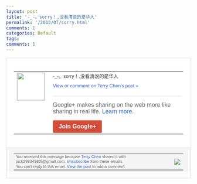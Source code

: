 ```yaml
---
layout: post
title: '-_-。sorry！,没看清说的是华人'
permalink: '/2012/07/sorry.html'
comments: 1
categories: Default
tags: 
comments: 1
---
```

<div style="border:solid 1px #dfdfdf;color:#686868;font:13px Arial"><div style="background-color:#fff;padding:20px;"><table cellpadding="0" cellspacing="0"><tr><td style="padding-right:15px;vertical-align:top"><a href="https://plus.google.com/_/notifications/emlink?emrecipient=110200756825219614165&amp;emid=CICiuPOUq7ECFc7W5QodrXIAAA&amp;path=%2F108643996575278738906&amp;dt=1342887265443&amp;uob=8"><img height="75" src="https://lh3.googleusercontent.com/-KKRGTyJ5Bl0/AAAAAAAAAAI/AAAAAAAAEEY/jllxqER5dCk/s75-c-k-a/photo.jpg" style="border:solid 1px #cccccc;" width="75"/></a></td><td style="width:578px;color:#333;font:13px Arial;vertical-align:top;"><div style="padding-bottom:10px">-_-。sorry！,没看清说的是华人</div><a href="https://plus.google.com/_/notifications/emlink?emrecipient=110200756825219614165&amp;emid=CICiuPOUq7ECFc7W5QodrXIAAA&amp;path=%2F108643996575278738906%2Fposts%2FEyTSK2Y1kSJ%3Fgpinv%3DAMIXal8Ga4ZxLIhzOjCHZqpdXu_h6mf1ugBpjr69ImBfEXZClWt_RsZelUbrwBddhbOm3SjdCO5nU68j2nvAY6NazHMpThG3l_oWjwLJ07k-mfVijTbGnZY&amp;dt=1342887265443&amp;uob=8" style="color:#3366CC;text-decoration:none;">View or comment on Terry Chen's post »</a><div style="margin-top:20px;border-top:solid 1px #dfdfdf"><div style="padding:15px 0;color:#686868;font:16px Arial;">Google+ makes sharing on the web more like sharing in real life. <a href="http://www.google.com/+/learnmore/" style="color:#3366CC;text-decoration:none;">Learn more</a>.</div><a href="https://plus.google.com/_/notifications/emlink?emrecipient=110200756825219614165&amp;emid=CICiuPOUq7ECFc7W5QodrXIAAA&amp;path=%2F%3Fgpinv%3DAMIXal8Ga4ZxLIhzOjCHZqpdXu_h6mf1ugBpjr69ImBfEXZClWt_RsZelUbrwBddhbOm3SjdCO5nU68j2nvAY6NazHMpThG3l_oWjwLJ07k-mfVijTbGnZY&amp;dt=1342887265443&amp;uob=8" style="display:inline-block;padding:7px 15px;background-color:#d44b38; color:#fff;font-size:16px; font-weight:bold;border-radius:2px;-webkit-border-radius:2px; -moz-border-radius:2px;border:solid 1px #c43b28; white-space:nowrap;text-decoration:none">Join Google+</a></div></td></tr></table></div><div style="border-top:solid 1px #dfdfdf;padding:0 20px; background-color:#f5f5f5"><table cellpadding="0" cellspacing="0" style="height:50px"><tbody><tr><td style="vertical-align:middle;width:100%; color:#636363;font:11px Arial; line-height:120%">You received this message because <a href="https://plus.google.com/_/notifications/emlink?emrecipient=110200756825219614165&amp;emid=CICiuPOUq7ECFc7W5QodrXIAAA&amp;path=%2F108643996575278738906%3Fgpinv%3DAMIXal8Ga4ZxLIhzOjCHZqpdXu_h6mf1ugBpjr69ImBfEXZClWt_RsZelUbrwBddhbOm3SjdCO5nU68j2nvAY6NazHMpThG3l_oWjwLJ07k-mfVijTbGnZY&amp;dt=1342887265443&amp;uob=8" style="color:#3366CC;text-decoration:none;">Terry Chen</a> shared it with jack29834582t@gmail.com. <a href="https://plus.google.com/_/notifications/emlink?emrecipient=110200756825219614165&amp;emid=CICiuPOUq7ECFc7W5QodrXIAAA&amp;path=%2F_%2Fnonplus%2Femailsettings%3Fgpinv%3DAMIXal8Ga4ZxLIhzOjCHZqpdXu_h6mf1ugBpjr69ImBfEXZClWt_RsZelUbrwBddhbOm3SjdCO5nU68j2nvAY6NazHMpThG3l_oWjwLJ07k-mfVijTbGnZY%26est%3DADH5u8WlNUzMHvNbKesBCDSFFuSTlFfUltEKRwf0Qe9d5t3c8lkcmaU992kCS9HUReemL8LHwsgyJmwwMJS6g1sRL8uMwOBwgZ4RfIx567uNKw30Adjoa_QOBpMrswNEwBUkrJyB_0WNhSNVbbIwon1YpAeTRQobvg&amp;dt=1342887265443&amp;uob=8" style="color:#3366CC;text-decoration:none;">Unsubscribe</a> from these emails.<br/>You can't reply to this email. <a href="https://plus.google.com/_/notifications/emlink?emrecipient=110200756825219614165&amp;emid=CICiuPOUq7ECFc7W5QodrXIAAA&amp;path=%2F108643996575278738906%2Fposts%2FEyTSK2Y1kSJ%3Fgpinv%3DAMIXal8Ga4ZxLIhzOjCHZqpdXu_h6mf1ugBpjr69ImBfEXZClWt_RsZelUbrwBddhbOm3SjdCO5nU68j2nvAY6NazHMpThG3l_oWjwLJ07k-mfVijTbGnZY&amp;dt=1342887265443&amp;uob=8" style="color:#3366CC;text-decoration:none;">View the post</a> to add a comment.<br/></td><td><img src="https://ssl.gstatic.com/s2/oz/images/notifications/logo/google-plus-6617a72bb36cc548861652780c9e6ff1.png"/></td></tr></tbody></table></div></div>